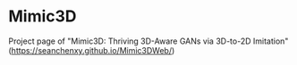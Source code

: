# Mimic3D
Project page of "Mimic3D: Thriving 3D-Aware GANs via 3D-to-2D Imitation" (https://seanchenxy.github.io/Mimic3DWeb/)

